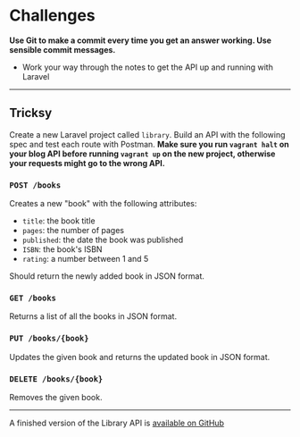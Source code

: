 # Challenges

**Use Git to make a commit every time you get an answer working. Use sensible commit messages.**

- Work your way through the notes to get the API up and running with Laravel

---

## Tricksy

Create a new Laravel project called `library`. Build an API with the following spec and test each route with Postman. **Make sure you run `vagrant halt` on your blog API before running `vagrant up` on the new project, otherwise your requests might go to the wrong API.**

### `POST /books`

Creates a new "book" with the following attributes:

- `title`: the book title
- `pages`: the number of pages
- `published`: the date the book was published
- `ISBN`: the book's ISBN
- `rating`: a number between 1 and 5

Should return the newly added book in JSON format.

### `GET /books`

Returns a list of all the books in JSON format.

### `PUT /books/{book}`

Updates the given book and returns the updated book in JSON format.

### `DELETE /books/{book}`

Removes the given book.

---

A finished version of the Library API is [available on GitHub](https://github.com/develop-me/library-api)
